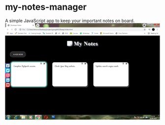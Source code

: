 # my-notes-manager
A simple JavaScript app to keep your important notes on board. 
![Screenshot](working.png)
